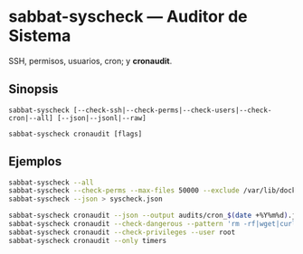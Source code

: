 # sabbat-syscheck — Auditor de Sistema

SSH, permisos, usuarios, cron; y **cronaudit**.

## Sinopsis
```
sabbat-syscheck [--check-ssh|--check-perms|--check-users|--check-cron|--all] [--json|--jsonl|--raw]

sabbat-syscheck cronaudit [flags]
```

## Ejemplos
```bash
sabbat-syscheck --all
sabbat-syscheck --check-perms --max-files 50000 --exclude /var/lib/docker /snap
sabbat-syscheck --json > syscheck.json

sabbat-syscheck cronaudit --json --output audits/cron_$(date +%Y%m%d).json
sabbat-syscheck cronaudit --check-dangerous --pattern 'rm -rf|wget|curl.*pipe'
sabbat-syscheck cronaudit --check-privileges --user root
sabbat-syscheck cronaudit --only timers
```

